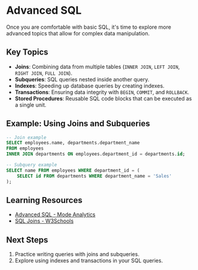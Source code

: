 # Advanced SQL

Once you are comfortable with basic SQL, it's time to explore more advanced topics that allow for complex data manipulation.

## Key Topics
- **Joins**: Combining data from multiple tables (`INNER JOIN`, `LEFT JOIN`, `RIGHT JOIN`, `FULL JOIN`).
- **Subqueries**: SQL queries nested inside another query.
- **Indexes**: Speeding up database queries by creating indexes.
- **Transactions**: Ensuring data integrity with `BEGIN`, `COMMIT`, and `ROLLBACK`.
- **Stored Procedures**: Reusable SQL code blocks that can be executed as a single unit.

## Example: Using Joins and Subqueries
```sql
-- Join example
SELECT employees.name, departments.department_name
FROM employees
INNER JOIN departments ON employees.department_id = departments.id;

-- Subquery example
SELECT name FROM employees WHERE department_id = (
    SELECT id FROM departments WHERE department_name = 'Sales'
);
```

## Learning Resources

- [Advanced SQL - Mode Analytics](https://mode.com/sql-tutorial/intro-to-advanced-sql)
- [SQL Joins - W3Schools](https://www.w3schools.com/sql/sql_join.asp)

## Next Steps

1. Practice writing queries with joins and subqueries.
2. Explore using indexes and transactions in your SQL queries.
